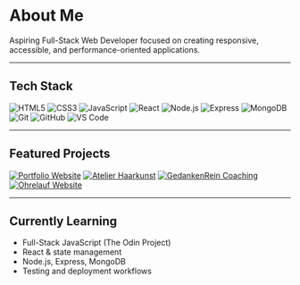 # About Me
Aspiring Full-Stack Web Developer focused on creating responsive, accessible, and performance-oriented applications.

---

## Tech Stack

![HTML5](https://img.shields.io/badge/HTML5-E34F26?style=flat&logo=html5&logoColor=white)
![CSS3](https://img.shields.io/badge/CSS3-1572B6?style=flat&logo=css3&logoColor=white)
![JavaScript](https://img.shields.io/badge/JavaScript-F7DF1E?style=flat&logo=javascript&logoColor=black)
![React](https://img.shields.io/badge/React-20232A?style=flat&logo=react&logoColor=61DAFB)
![Node.js](https://img.shields.io/badge/Node.js-339933?style=flat&logo=nodedotjs&logoColor=white)
![Express](https://img.shields.io/badge/Express-000000?style=flat&logo=express&logoColor=white)
![MongoDB](https://img.shields.io/badge/MongoDB-4EA94B?style=flat&logo=mongodb&logoColor=white)
![Git](https://img.shields.io/badge/Git-F05032?style=flat&logo=git&logoColor=white)
![GitHub](https://img.shields.io/badge/GitHub-181717?style=flat&logo=github&logoColor=white)
![VS Code](https://img.shields.io/badge/VS%20Code-007ACC?style=flat&logo=visualstudiocode&logoColor=white)

---

## Featured Projects

[![Portfolio Website](https://img.shields.io/badge/Portfolio-Website-blue?style=for-the-badge)](https://r3webdesign.de)
[![Atelier Haarkunst](https://img.shields.io/badge/Atelier-Haarkunst-green?style=for-the-badge)](https://r3webdesign.de)
[![GedankenRein Coaching](https://img.shields.io/badge/GedankenRein-Coaching-orange?style=for-the-badge)](https://r3webdesign.de)
[![Ohrelauf Website](https://img.shields.io/badge/Ohrelauf-Website-red?style=for-the-badge)](https://r3webdesign.de)


---

## Currently Learning
- Full-Stack JavaScript (The Odin Project)
- React & state management
- Node.js, Express, MongoDB
- Testing and deployment workflows
